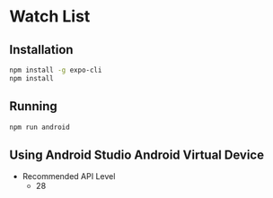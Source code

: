 # Watch List

## Installation
```bash
npm install -g expo-cli
npm install
```

##  Running
```bash
npm run android
```

## Using Android Studio Android Virtual Device
- Recommended API Level
  - 28
